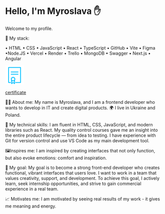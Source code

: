 # Hello, I'm Myroslava ✋

Welcome to my profile.

🧰 My stack:

• HTML • CSS • JavaScript • React • TypeScript • GitHub • Vite • Figma •Node.JS • Vercel
• Render • Trello • MongoDB • Swagger • Next.js • Angular

![image](img/image.png)

[certificate](img/Certificate.pdf)

👩‍💻 About me:
My name is Myroslava, and I am a frontend developer who wants to develop in IT and create digital products.
🌍 I live in Ukraine and Poland.

🔧 My technical skills:
I am fluent in HTML, CSS, JavaScript, and modern libraries such as React. My quality control courses gave me an insight into the entire product lifecycle — from idea to testing. I have experience with Git for version control and use VS Code as my main development tool.

🖼️Inspires me:
I am inspired by creating interfaces that not only function, but also evoke emotions: comfort and inspiration.

🎯 My goal:
My goal is to become a strong front-end developer who creates functional, vibrant interfaces that users love. I want to work in a team that values ​​creativity, support, and development. To achieve this goal, I actively learn, seek internship opportunities, and strive to gain commercial experience in a real team.

📈 Motivates me:
I am motivated by seeing real results of my work - it gives me meaning and energy.
